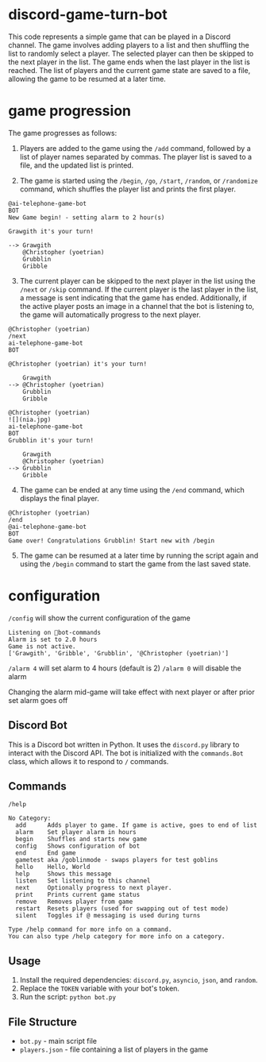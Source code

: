 # discord-game-turn-bot

This code represents a simple game that can be played in a Discord channel. The game involves adding players to a list and then shuffling the list to randomly select a player. The selected player can then be skipped to the next player in the list. The game ends when the last player in the list is reached. The list of players and the current game state are saved to a file, allowing the game to be resumed at a later time.

# game progression

The game progresses as follows:

1. Players are added to the game using the `/add` command, followed by a list of player names separated by commas. The player list is saved to a file, and the updated list is printed.

2. The game is started using the `/begin`, `/go`, `/start`, `/random`, or `/randomize` command, which shuffles the player list and prints the first player.

```
@ai-telephone-game-bot
BOT
New Game begin! - setting alarm to 2 hour(s)

Grawgith it's your turn!

--> Grawgith
    @Christopher (yoetrian)
    Grubblin
    Gribble
```

3. The current player can be skipped to the next player in the list using the `/next` or `/skip` command. If the current player is the last player in the list, a message is sent indicating that the game has ended. Additionally, if the active player posts an image in a channel that the bot is listening to, the game will automatically progress to the next player.

```
@Christopher (yoetrian)
/next
ai-telephone-game-bot
BOT

@Christopher (yoetrian) it's your turn!

    Grawgith
--> @Christopher (yoetrian)
    Grubblin
    Gribble
```

```
@Christopher (yoetrian)
![](nia.jpg)
ai-telephone-game-bot
BOT
Grubblin it's your turn!

    Grawgith
    @Christopher (yoetrian)
--> Grubblin
    Gribble
```

4. The game can be ended at any time using the `/end` command, which displays the final player.

```
@Christopher (yoetrian)
/end
@ai-telephone-game-bot
BOT
Game over! Congratulations Grubblin! Start new with /begin
```

5. The game can be resumed at a later time by running the script again and using the `/begin` command to start the game from the last saved state.

# configuration

`/config` will show the current configuration of the game

```
Listening on 🤖bot-commands
Alarm is set to 2.0 hours
Game is not active.
['Grawgith', 'Gribble', 'Grubblin', '@Christopher (yoetrian)']
```

`/alarm 4` will set alarm to 4 hours (default is 2)
`/alarm 0` will disable the alarm

Changing the alarm mid-game will take effect with next player or after prior set alarm goes off

## Discord Bot

This is a Discord bot written in Python. It uses the `discord.py` library to interact with the Discord API. The bot is initialized with the `commands.Bot` class, which allows it to respond to `/` commands.

## Commands

`/help`
```
​No Category:
  add      Adds player to game. If game is active, goes to end of list
  alarm    Set player alarm in hours
  begin    Shuffles and starts new game
  config   Shows configuration of bot
  end      End game
  gametest aka /goblinmode - swaps players for test goblins
  hello    Hello, World
  help     Shows this message
  listen   Set listening to this channel
  next     Optionally progress to next player.
  print    Prints current game status
  remove   Removes player from game
  restart  Resets players (used for swapping out of test mode)
  silent   Toggles if @ messaging is used during turns

Type /help command for more info on a command.
You can also type /help category for more info on a category.
```

## Usage

1. Install the required dependencies: `discord.py`, `asyncio`, `json`, and `random`.
2. Replace the `TOKEN` variable with your bot's token.
3. Run the script: `python bot.py`

## File Structure

- `bot.py` - main script file
- `players.json` - file containing a list of players in the game